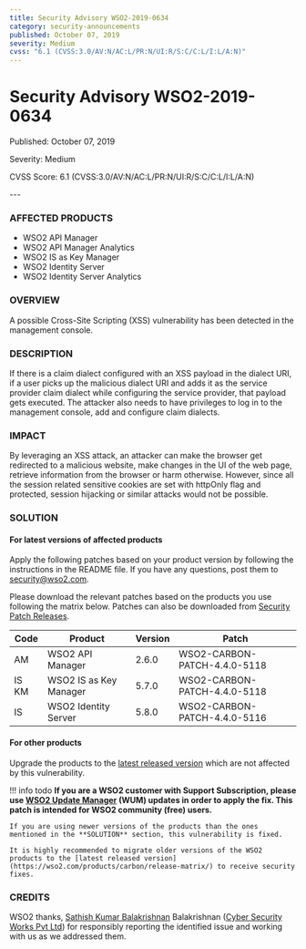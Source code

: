 ```yaml
---
title: Security Advisory WSO2-2019-0634
category: security-announcements
published: October 07, 2019
severity: Medium
cvss: "6.1 (CVSS:3.0/AV:N/AC:L/PR:N/UI:R/S:C/C:L/I:L/A:N)"
---
```


# Security Advisory WSO2-2019-0634

<p class="doc-info">Published: October 07, 2019</p>
<p class="doc-info">Severity: Medium</p>
<p class="doc-info">CVSS Score: 6.1 (CVSS:3.0/AV:N/AC:L/PR:N/UI:R/S:C/C:L/I:L/A:N)</p>
---

### AFFECTED PRODUCTS
* WSO2 API Manager
* WSO2 API Manager Analytics
* WSO2 IS as Key Manager
* WSO2 Identity Server
* WSO2 Identity Server Analytics


### OVERVIEW
A possible Cross-Site Scripting (XSS) vulnerability has been detected in the management console.


### DESCRIPTION
If there is a claim dialect configured with an XSS payload in the dialect URI, if a user picks up the malicious dialect URI and adds it as the service provider claim dialect while configuring the service provider, that payload gets executed. The attacker also needs to have privileges to log in to the management console, add and configure claim dialects.


### IMPACT
By leveraging an XSS attack, an attacker can make the browser get redirected to a malicious website, make changes in the UI of the web page, retrieve information from the browser or harm otherwise. However, since all the session related sensitive cookies are set with httpOnly flag and protected, session hijacking or similar attacks would not be possible.


### SOLUTION

#### For latest versions of affected products
Apply the following patches based on your product version by following the instructions in the README file. If you have any questions, post them to <security@wso2.com>.

Please download the relevant patches based on the products you use following the matrix below. Patches can also be downloaded from [Security Patch Releases](https://wso2.com/security-patch-releases/).


| **Code** | **Product**            | **Version** | **Patch**                    |
| -------- | ---------------------- | ----------- | ---------------------------- |
| AM       | WSO2 API Manager       | 2.6.0       | WSO2-CARBON-PATCH-4.4.0-5118 |
| IS KM    | WSO2 IS as Key Manager | 5.7.0       | WSO2-CARBON-PATCH-4.4.0-5118 |
| IS       | WSO2 Identity Server   | 5.8.0       | WSO2-CARBON-PATCH-4.4.0-5116 |


#### For other products
Upgrade the products to the [latest released version](https://wso2.com/products/carbon/release-matrix/) which are not affected by this vulnerability.

!!! info todo
    **If you are a WSO2 customer with Support Subscription, please use [WSO2 Update Manager](https://wso2.com/updates/wum) (WUM) updates in order to apply the fix. This patch is intended for WSO2 community (free) users.**

    If you are using newer versions of the products than the ones mentioned in the **SOLUTION** section, this vulnerability is fixed.

    It is highly recommended to migrate older versions of the WSO2 products to the [latest released version](https://wso2.com/products/carbon/release-matrix/) to receive security fixes.


### CREDITS
WSO2 thanks, [Sathish Kumar Balakrishnan](https://sathish.co.in/) Balakrishnan ([Cyber Security Works Pvt Ltd](https://cybersecurityworks.com/)) for responsibly reporting the identified issue and working with us as we addressed them.
